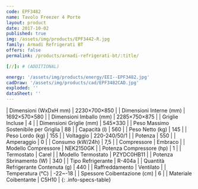 ```yaml
---
code: EPF3482
name: Tavolo Freezer 4 Porte
layout: product
date: 2017-10-02
published: true
img: /assets/img/products/EPF3442-R.jpg
family: Armadi Refrigerati BT
offers: false
permalink: /products/armadi-refrigerati-bt/:title/

[//]: # (ADDITIONAL)

energy: '/assets/img/products/energy/EEI--EPF3482.jpg'
cadDraw: '/assets/img/products/cad/EPF3482CAD.jpg'
exploded: ''
dataSheet: ''
---
```



| Dimensioni (WxDxH mm) | 2230×700×850 |
| Dimensioni Interne (mm) | 1692×570×580 |
| Dimensioni Imballo (mm) | 2285×750×875 |
| Griglie Incluse | 4 |
| Dimensioni Griglie (mm) | 545×330 |
| Peso Massimo Sostenibile per Griglia | 88 |
| Capacità (l) | 560 |
| Peso Netto (kg) | 145 |
| Peso Lordo (kg) | 155 |
| Voltaggio | 220-240/50/1 |
| Potenza | 550 |
| Amperaggio | 0 |
| Consumo (kW/24h) | 7,5 |
| Compressore | Embraco |
| Modello Compressore | NEK2150GK |
| Potenza Compressore (hp) | 1 |
| Termostato | Carel |
| Modello Termostato | PZYDC0HB11 |
| Potenza Sbrinamento (W) | 340 |
| Tipo Refrigerante | R-404a |
| Quantità Refrigerante Contenuta (g) | 440 |
| Raffreddamento | Ventilato |
| Temperatura (°C) | -22~-18 |
| Spessore Coibentazione (cm) | 6 |
| Materiale Coibentante | C5H10 |
{: .info-specs-table}
